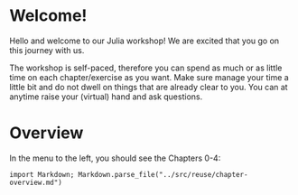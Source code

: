 # Welcome!

Hello and welcome to our Julia workshop!
We are excited that you go on this journey with us.

The workshop is self-paced, therefore you can spend as much or as little time on each chapter/exercise as you want.
Make sure manage your time a little bit and do not dwell on things that are already clear to you.
You can at anytime raise your (virtual) hand and ask questions.

# Overview

In the menu to the left, you should see the Chapters 0-4:

```@eval
import Markdown; Markdown.parse_file("../src/reuse/chapter-overview.md")
```